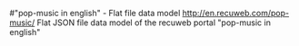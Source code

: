 #"pop-music in english" - Flat file data model
http://en.recuweb.com/pop-music/
Flat JSON file data model of the recuweb portal "pop-music in english"
